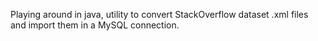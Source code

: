 Playing around in java, utility to convert StackOverflow dataset .xml files and import them in a MySQL connection. 
